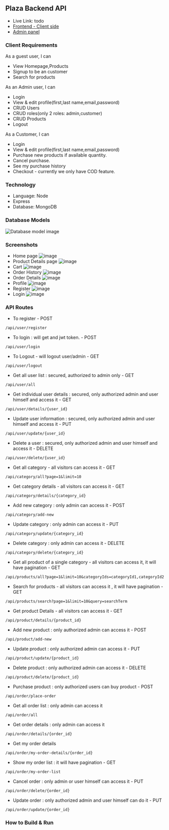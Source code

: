 ## Plaza Backend API
* Live Link: todo
* [Frontend - Client side](https://github.com/AlFahimBinFaruk/Plaza_Client)
* [Admin panel](https://github.com/AlFahimBinFaruk/Adminpanel_plaza)

### Client Requirements

As a guest user, I can

* View Homepage,Products
* Signup to be an customer
* Search for products

As an Admin user, I can

* Login
* View & edit profile(first,last name,email,password)
* CRUD Users
* CRUD roles(only 2 roles: admin,customer)
* CRUD Products
* Logout

As a Customer, I can

* Login
* View & edit profile(first,last name,email,password)
* Purchase new products if available quantity.
* Cancel purchase.
* See my purchase history
* Checkout - currently we only have COD feature.

### Technology

* Language: Node
* Express
* Database: MongoDB

### Database Models
![Database model image](https://drive.google.com/uc?export=view&id=1Vd6seuWdWvJxx1bG3hBQIIUso75_--_W)

### Screenshots
* Home page
![image](https://drive.google.com/uc?export=view&id=1e746_8xASRpl4hcH56PQW-b4yODdvYNx)
* Product Details page
![image](https://drive.google.com/uc?export=view&id=1Pt0ChzYn6h_w5PGTerMhDLBX2hLfU2_z)
* Cart
![image](https://drive.google.com/uc?export=view&id=1GsInLjFN7V_HgAL_uVZRvhome1YvMdSf)
* Order History
![image](https://drive.google.com/uc?export=view&id=1FbCOOoisjFSjS_tdKUFm66PS30S2AUeD)
* Order Details
![image](https://drive.google.com/uc?export=view&id=1jNlv49Q4nXshQFXtxfIi39kn0pCpyjX6)
* Profile
![image](https://drive.google.com/uc?export=view&id=1vrYWtNp9M_fUnwyI3ZYvL1uzYodXqfgl)
* Register
![image](https://drive.google.com/uc?export=view&id=1rfM9XqQkidqiC2F8wlsDIcG4D_MxJxq0)
* Login
![image](https://drive.google.com/uc?export=view&id=1v-nD-FlNmisglmWsfC1RWNnpu0YKYPBl)


### API Routes
* To register - POST
```text
/api/user/register
```

* To login : will get and jwt token. - POST
```text
/api/user/login
```

* To Logout - will logout user/admin - GET
```text
/api/user/logout
```

* Get all user list : secured, authorized to admin only - GET
```text
/api/user/all
```

* Get individual user details : secured, only authorized admin and user himself and access it - GET
```text
/api/user/details/{user_id}
```

* Update user information : secured, only authorized admin and user himself and access it - PUT
```text
/api/user/update/{user_id}
```

* Delete a user : secured, only authorized admin and user himself and access it - DELETE
```text
/api/user/delete/{user_id}
```

* Get all category - all visitors can access it - GET
```text
/api/category/all?page=1&limit=10
```

* Get category details - all visitors can access it - GET
```text
/api/category/details/{category_id}
```

* Add new category : only admin can access it - POST
```text
/api/category/add-new
```

* Update category : only admin can access it - PUT
```text
/api/category/update/{category_id}
```

* Delete category : only admin can access it - DELETE
```text
/api/category/delete/{category_id}
```


* Get all product of a single category - all visitors can access it, it will have pagination - GET
```text
/api/products/all?page=1&limit=10&categoryIds=categoryId1,categoryId2
```

* Search for products - all visitors can access it , it will have pagination - GET
```text
/api/products/search?page=1&limit=10&query=searchTerm
```

* Get product Details - all visitors can access it - GET
```text
/api/product/details/{product_id}
```

* Add new product : only authorized admin can access it - POST
```text
/api/product/add-new
```

* Update product : only authorized admin can access it - PUT
```text
/api/product/update/{product_id}
```

* Delete product : only authorized admin can access it - DELETE
```text
/api/product/delete/{product_id}
```

* Purchase product : only authorized users can buy product - POST
```text
/api/order/place-order
```

* Get all order list : only admin can access it
```text
/api/order/all
```
* Get order details : only admin  can access it
```text
/api/order/details/{order_id}
```

* Get my order details
```text
/api/order/my-order-details/{order_id}
```

* Show my order list : it will have pagination - GET
```text
/api/order/my-order-list
```

* Cancel order : only admin or user himself can access it - PUT
```text
/api/order/delete/{order_id}
```

* Update order : only authorized admin and user himself can do it - PUT
```text
/api/order/update/{order_id}
```



### How to Build & Run